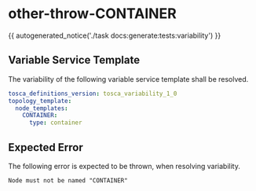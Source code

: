 # other-throw-CONTAINER

{{ autogenerated_notice('./task docs:generate:tests:variability') }}


## Variable Service Template

The variability of the following variable service template shall be resolved.

```yaml linenums="1"
tosca_definitions_version: tosca_variability_1_0
topology_template:
  node_templates:
    CONTAINER:
      type: container
```





## Expected Error

The following error is expected to be thrown, when resolving variability.

```text linenums="1"
Node must not be named "CONTAINER"
```
